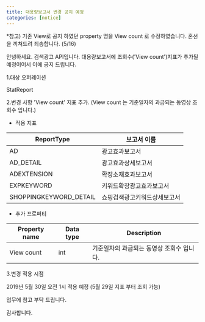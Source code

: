 ```yaml
---
title: 대용량보고서 변경 공지 예정
categories: [notice]
---
```


*참고) 기존 View로 공지 하였던 property 명을 
View count 로 수정하였습니다. 혼선을 끼쳐드려 죄송합니다. (5/16)

안녕하세요. 검색광고 API입니다.
대용량보고서에 조회수('View count')지표가 추가될 예정이어서 이에 공지 드립니다.

1.대상 오퍼레이션 

 StatReport

2.변경 사항 
'View count' 지표 추가. 
(View count  는 기준일자의 과금되는 동영상 조회수 입니다.)

* 적용 지표 
 
ReportType | 보고서 이름
-----------| -------|
AD|광고효과보고서
AD_DETAIL|광고효과상세보고서
ADEXTENSION|확장소재효과보고서
EXPKEYWORD|키워드확장광고효과보고서
SHOPPINGKEYWORD_DETAIL|쇼핑검색광고키워드상세보고서

* 추가 프로퍼티

Property name | Data type | Description
-----------| -------| -------|
View count|int| 기준일자의 과금되는 동영상 조회수 입니다. 


3.변경 적용 시점 

 2019년 5월 30일 오전 1시 적용 예정 (5월 29일 지표 부터 조회 가능) 

업무에 참고 부탁 드립니다. 

감사합니다. 
